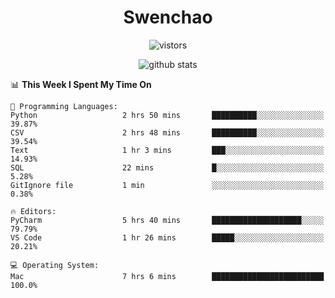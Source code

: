 <h1 align="center">Swenchao</h3>

<p align="center">
  <img src="https://visitor-badge.glitch.me/badge?page_id=Swenchao" alt="vistors" />
</p>

<p align="center">
  <img src="https://github-readme-stats.vercel.app/api?username=Swenchao&count_private=true&show_icons=true&theme=vue-dark&hide_title=true" alt="github stats" />
</p>

<!--START_SECTION:waka-->
📊 **This Week I Spent My Time On** 

```text
💬 Programming Languages: 
Python                   2 hrs 50 mins       ██████████░░░░░░░░░░░░░░░   39.87% 
CSV                      2 hrs 48 mins       ██████████░░░░░░░░░░░░░░░   39.54% 
Text                     1 hr 3 mins         ███░░░░░░░░░░░░░░░░░░░░░░   14.93% 
SQL                      22 mins             █░░░░░░░░░░░░░░░░░░░░░░░░   5.28% 
GitIgnore file           1 min               ░░░░░░░░░░░░░░░░░░░░░░░░░   0.38%

🔥 Editors: 
PyCharm                  5 hrs 40 mins       ████████████████████░░░░░   79.79% 
VS Code                  1 hr 26 mins        █████░░░░░░░░░░░░░░░░░░░░   20.21%

💻 Operating System: 
Mac                      7 hrs 6 mins        █████████████████████████   100.0%

```


<!--END_SECTION:waka-->
